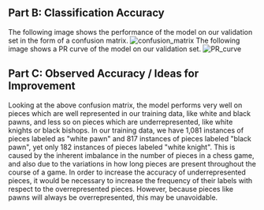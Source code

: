 
## Part B: Classification Accuracy
The following image shows the performance of the model on our validation set in the form of a confusion matrix. 
![confusion_matrix](https://user-images.githubusercontent.com/26099766/142708871-e8fa438e-5fb7-4f2b-b64c-f9ab1595a32a.png)
The following image shows a PR curve of the model on our validation set.
![PR_curve](https://user-images.githubusercontent.com/26099766/142709207-ae4d31e7-758c-4d97-9f38-614edf7ba2a0.png)

## Part C: Observed Accuracy / Ideas for Improvement
Looking at the above confusion matrix, the model performs very well on pieces which are well represented in our training data, like white and black pawns, and less so on pieces which are underrepresented, like white knights or black bishops. In our training data, we have 1,081 instances of pieces labeled as "white pawn" and 817 instances of pieces labeled "black pawn", yet only 182 instances of pieces labeled "white knight". This is caused by the inherent imbalance in the number of pieces in a chess game, and also due to the variations in how long pieces are present throughout the course of a game. In order to increase the accuracy of underrepresented pieces, it would be necessary to increase the frequency of their labels with respect to the overrepresented pieces. However, because pieces like pawns will always be overrepresented, this may be unavoidable.
